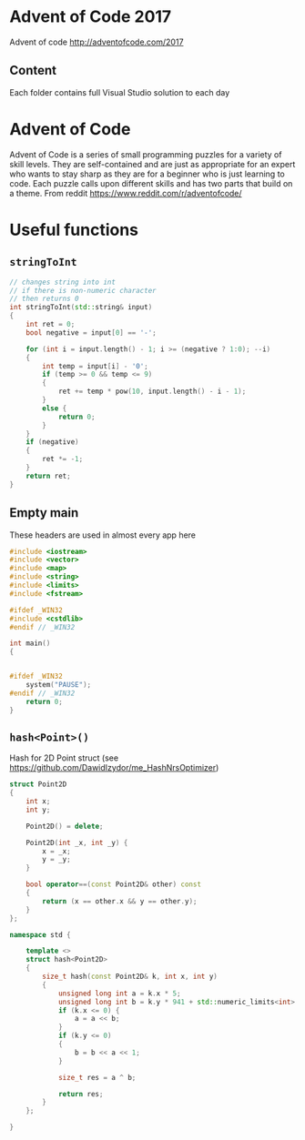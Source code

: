 # Advent of Code 2017 
Advent of code http://adventofcode.com/2017

## Content

Each folder contains full Visual Studio solution to each day

# Advent of Code
Advent of Code is a series of small programming puzzles for a variety of skill levels. They are self-contained and are just as appropriate for an expert who wants to stay sharp as they are for a beginner who is just learning to code. Each puzzle calls upon different skills and has two parts that build on a theme.
From reddit https://www.reddit.com/r/adventofcode/

# Useful functions

## ```stringToInt```
```c++
// changes string into int
// if there is non-numeric character
// then returns 0
int stringToInt(std::string& input)
{
	int ret = 0;
	bool negative = input[0] == '-';

	for (int i = input.length() - 1; i >= (negative ? 1:0); --i)
	{
		int temp = input[i] - '0';
		if (temp >= 0 && temp <= 9)
		{
			ret += temp * pow(10, input.length() - i - 1);
		}
		else {
			return 0;
		}
	}
	if (negative)
	{
		ret *= -1;
	}
	return ret;
}
```

## Empty main
These headers are used in almost every app here
```c++
#include <iostream>
#include <vector>
#include <map>
#include <string>
#include <limits>
#include <fstream>

#ifdef _WIN32
#include <cstdlib>
#endif // _WIN32

int main()
{


#ifdef _WIN32
	system("PAUSE");
#endif // _WIN32
    return 0;
}

```

## ```hash<Point>()```
Hash for 2D Point struct  (see https://github.com/DawidIzydor/me_HashNrsOptimizer)
```c++
struct Point2D
{
	int x;
	int y;

	Point2D() = delete;

	Point2D(int _x, int _y) {
		x = _x;
		y = _y;
	}

	bool operator==(const Point2D& other) const
	{
		return (x == other.x && y == other.y);
	}
};

namespace std {

	template <>
	struct hash<Point2D>
	{
		size_t hash(const Point2D& k, int x, int y)
		{
			unsigned long int a = k.x * 5;
			unsigned long int b = k.y * 941 + std::numeric_limits<int>::max();
			if (k.x <= 0) {
				a = a << b;
			}
			if (k.y <= 0)
			{
				b = b << a << 1;
			}

			size_t res = a ^ b;

			return res;
		}
	};

}

```
